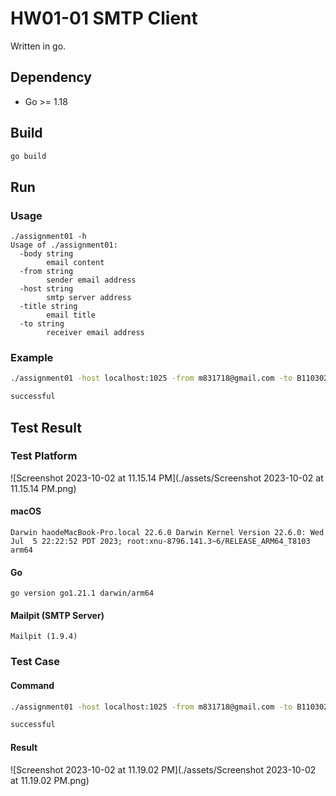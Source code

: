 # HW01-01 SMTP Client

Written in go.



## Dependency

- Go >= 1.18



 ## Build

```bash
go build
```



## Run

### Usage

```shell
./assignment01 -h
Usage of ./assignment01:
  -body string
        email content
  -from string
        sender email address
  -host string
        smtp server address
  -title string
        email title
  -to string
        receiver email address
```

### Example

```bash
./assignment01 -host localhost:1025 -from m831718@gmail.com -to B11030202@mail.ntust.edu.tw -title "Hello world!" -body "hello from my smtp client"

successful
```



## Test Result

### Test Platform

![Screenshot 2023-10-02 at 11.15.14 PM](./assets/Screenshot 2023-10-02 at 11.15.14 PM.png)

#### macOS

```
Darwin haodeMacBook-Pro.local 22.6.0 Darwin Kernel Version 22.6.0: Wed Jul  5 22:22:52 PDT 2023; root:xnu-8796.141.3~6/RELEASE_ARM64_T8103 arm64
```

#### Go

```
go version go1.21.1 darwin/arm64
```

#### Mailpit (SMTP Server)

```
Mailpit (1.9.4)
```



### Test Case

#### Command

```bash
./assignment01 -host localhost:1025 -from m831718@gmail.com -to B11030202@mail.ntust.edu.tw -title "Hello world!" -body "hello from my smtp client"

successful
```

#### Result

![Screenshot 2023-10-02 at 11.19.02 PM](./assets/Screenshot 2023-10-02 at 11.19.02 PM.png)